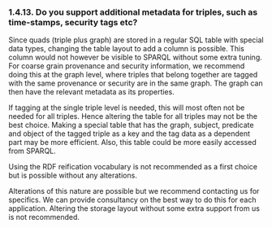 <div>

<div>

<div>

<div>

### 1.4.13. Do you support additional metadata for triples, such as time-stamps, security tags etc?

</div>

</div>

</div>

Since quads (triple plus graph) are stored in a regular SQL table with
special data types, changing the table layout to add a column is
possible. This column would not however be visible to SPARQL without
some extra tuning. For coarse grain provenance and security information,
we recommend doing this at the graph level, where triples that belong
together are tagged with the same provenance or security are in the same
graph. The graph can then have the relevant metadata as its properties.

If tagging at the single triple level is needed, this will most often
not be needed for all triples. Hence altering the table for all triples
may not be the best choice. Making a special table that has the graph,
subject, predicate and object of the tagged triple as a key and the tag
data as a dependent part may be more efficient. Also, this table could
be more easily accessed from SPARQL.

Using the RDF reification vocabulary is not recommended as a first
choice but is possible without any alterations.

Alterations of this nature are possible but we recommend contacting us
for specifics. We can provide consultancy on the best way to do this for
each application. Altering the storage layout without some extra support
from us is not recommended.

</div>
